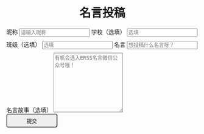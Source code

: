 <!-- Start contribute.html -->
<style>
    h1[data-id="page.contribute"] {
        font-size: 30px;
        text-align: center;
    }
    label[data-id="page.contribute"] {
        font-size: 15px;
        font-weight: 100;
    }
    input[data-id="page.contribute"] {
        margin-bottom: 10px;
    }
    #form-story[data-id="page.contribute"] {
        background: transparent;
    }
    #submit[data-id="page.contribute"] {
        width: 134px;
        height: 36px;
        border-radius: 5px;
    }
</style>
<div id="contribute-form" class="container" data-id="page.contribute">
    <div class="columns" data-id="page.contribute">
        <div class="column col-12" data-id="page.contribute">
            <div class="form-group" data-id="page.contribute">
                <h1 data-id="page.contribute">名言投稿</h1>
                <label class="form-label" for="form-name" data-id="page.contribute">昵称</label>
                <input class="form-input" type="text" id="form-name" placeholder="请输入昵称" data-id="page.contribute">
                <label class="form-label" for="form-school" data-id="page.contribute">学校（选填）</label>
                <input class="form-input" type="text" id="form-school" placeholder="选填" data-id="page.contribute">
                <label class="form-label" for="form-class" data-id="page.contribute">班级（选填）</label>
                <input class="form-input" type="text" id="form-class" placeholder="选填" data-id="page.contribute">
                <label class="form-label" for="form-mingyan" data-id="page.contribute">名言</label>
                <input class="form-input" type="text" id="form-mingyan" placeholder="想投稿什么名言呀？"
                    data-id="page.contribute">
                <label class="form-label" for="form-story" data-id="page.contribute">名言故事（选填）</label>
                <textarea class="form-input" id="form-story" placeholder="有机会选入ERSS名言微信公众号哦！" rows="10"
                    data-id="page.contribute"></textarea>
            </div>
            <button class="btn btn-primary" id="submit" onclick="submit()" data-id="page.contribute">提交</button>
        </div>
    </div>
</div>
<script>
    function submit() {
        // let apiUrl = "http://localhost:3000/api/contribute";
        let apiUrl = "https://star-api.xhemj.now.sh/api/contribute";
        let name = $("#form-name").val();
        let school = $("#form-school").val();
        let classname = $("#form-class").val();
        let my = $("#form-mingyan").val();
        let story = $("#form-story").val();
        //
        if (!name) {
            $("#form-name").addClass("is-error");
            return
        };
        //
        if (!my) {
            $("#form-mingyan").addClass("is-error");
            return
        };
        //
        $("#form-name").removeClass("is-error");
        $("#form-mingyan").removeClass("is-error");
        $("#submit").addClass("loading");
        //
        fetch(apiUrl, {
            method: "POST",
            mode: "cors",
            headers: {
                "Content-Type": "application/json"
            },
            body: JSON.stringify({
                "event": "mingyan-contribute",
                "data": {
                    "my": my,
                    "name": name,
                    "story": story,
                    "class": classname,
                    "school": school,
                    "t": new Date().getTime()
                }
            })
        }).then(res => {
            console.log(res);
            $("#submit").removeClass("loading");
        //
            swal({
                title: "名言投稿成功！",
                text: my,
                icon: "success",
                button: "关闭",
                closeOnClickOutside: false
            })
            .then(function () {
                location.href = "./?from=mingyan-contribute";
            })
        }).catch(function (e) {
            console.error(e);
            $("#submit").removeClass("loading");
            swal({
                title: "名言投稿失败！",
                text: "建议稍后再试",
                icon: "error",
                button: "关闭",
                closeOnClickOutside: false
            });
        })
    }
</script>

<!-- End contribute.html -->